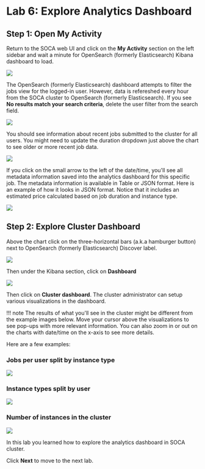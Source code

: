 # Lab 6: Explore Analytics Dashboard

## Step 1: Open My Activity

Return to the SOCA web UI and click on the **My Activity** section on the left sidebar and wait a minute for OpenSearch (formerly Elasticsearch) Kibana dashboard to load.

![](../imgs/my-activity.png)

The OpenSearch (formerly Elasticsearch) dashboard attempts to filter the jobs view for the logged-in user. However, data is refereshed every hour from the SOCA cluster to OpenSearch (formerly Elasticsearch). If you see **No results match your search criteria**, delete the user filter from the search field.

![](../imgs/my-activity-remove-user.png)


You should see information about recent jobs submitted to the cluster for all users. You might need to update the duration dropdown just above the chart to see older or more recent job data.

![](../imgs/analytics-jobs.png)


If you click on the small arrow to the left of the date/time, you'll see all metadata information saved into the analytics dashboard for this specific job. The metadata information is available in Table or JSON format. Here is an example of how it looks in JSON format. Notice that it includes an estimated price calculated based on job duration and instance type.

![](../../../imgs/kibana-7.png)


## Step 2: Explore Cluster Dashboard

Above the chart click on the three-horizontal bars (a.k.a hamburger button) next to OpenSearch (formerly Elasticsearch) Discover label.

![](../imgs/analytics-menu.png)

Then under the Kibana section, click on **Dashboard**

![](../imgs/analytics-kibana-menu.png)

Then click on **Cluster dashboard**. The cluster administrator can setup various visualizations in the dashboard.  

!!! note
    The results of what you'll see in the cluster might be different from the example images below. Move your cursor above the visualizations to see pop-ups with more relevant information. You can also zoom in or out on the charts with date/time on the x-axis to see more details.

Here are a few examples:

### Jobs per user split by instance type

![](../../../imgs/dashboard-9.png)  
    

### Instance types split by user

![](../../../imgs/dashboard-5.png)

### Number of instances in the cluster


![](../../../imgs/dashboard-7.png)


In this lab you learned how to explore the analytics dashboard in SOCA cluster.

Click **Next** to move to the next lab.
